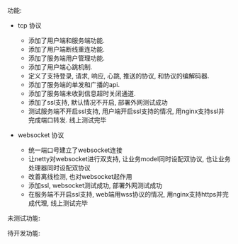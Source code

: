 功能:
   
- tcp 协议   
    - 添加了用户端和服务端功能.
    - 添加了用户端断线重连功能.
    - 添加了服务端用户管理功能.
    - 添加了用户端心跳机制.
    - 定义了支持登录, 请求, 响应, 心跳, 推送的协议, 和协议的编解码器.
    - 添加了服务端的单发和广播的api.
    - 添加了服务端未收到信息超时关闭通道.
    - 添加了ssl支持, 默认情况不开启, 部署外网测试成功
    - 测试服务端不开启ssl支持, 用户端开启ssl支持的情况, 用nginx支持ssl并完成端口转发. 线上测试完毕
    
 - websocket 协议
    - 统一端口号建立了websocket连接
    - 让netty对websocket进行双支持, 让业务model同时设配双协议, 也让业务处理器同时设配双协议
    - 改善离线检测, 也对websocket起作用
    - 添加ssl, websocket测试成功, 部署外网测试成功
    - 在服务端不开启ssl支持, web端用wss协议的情况, 用nginx支持https并完成代理, 线上测试完毕


未测试功能:


    
待开发功能:
